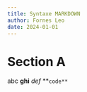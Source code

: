 ```yaml
---
title: Syntaxe MARKDOWN
author: Fornes Leo
date: 2024-01-01
---
```



# Section A


abc **ghi** *def* **`code**`    








